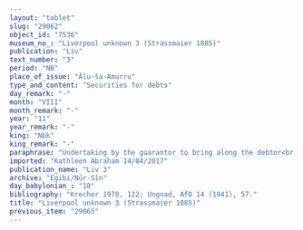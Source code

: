 ```yaml
---
layout: "tablet"
slug: "29062"
object_id: "7536"
museum_no_: "Liverpool unknown 3 (Strassmaier 1885)"
publication: "Liv"
text_number: "3"
period: "NB"
place_of_issue: "Ālu-ša-Amurru"
type_and_content: "Securities for debts"
day_remark: "-"
month: "VIII"
month_remark: "-"
year: "11"
year_remark: "-"
king: "Nbk"
king_remark: "-"
paraphrase: "Undertaking by the guarantor to bring along the debtor<br /> <strong>A</strong> has a claim against <strong>B</strong>; <strong>C</strong>, no doubt the guarantor, undertakes to bring along <strong>B</strong> on the 20<sup>th</sup> of Ṭebēt (X) and hand him over to <strong>A</strong> in Huṣṣētu-&scaron;a-Nab&ucirc;-imm&ecirc;. Should <strong>A</strong> be absent, <strong>C</strong> can hand the debtor over to <strong>D</strong> or pay the debt himself. Names of 3 witnesses and the scribe: Aplāya/&Scaron;umu-ukīn.<br /> &nbsp;<br /> <strong>A</strong> = &Scaron;ulāya/&Scaron;umu-ukīn; <strong>B</strong> = Nab&ucirc;-nāṣir/ Mu&scaron;ēzib; <strong>C</strong> = &Scaron;amā&rsquo;-ilu/ Nab&ucirc;-ahhu-iddin; <strong>D</strong> = Mukīn-zēri(/ Marduk-ēṭir//Egibi)"
imported: "Kathleen Abraham 14/04/2017"
publication_name: "Liv 3"
archive: "Egibi/Nūr-Sîn"
day_babylonian_: "18"
bibliography: "Krecher 1970, 122; Ungnad, AfO 14 (1941), 57."
title: "Liverpool unknown 3 (Strassmaier 1885)"
previous_item: "29065"
---
```

